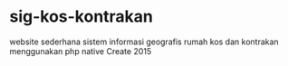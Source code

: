 # sig-kos-kontrakan
website sederhana sistem informasi geografis rumah kos dan kontrakan menggunakan php native 
Create 2015
